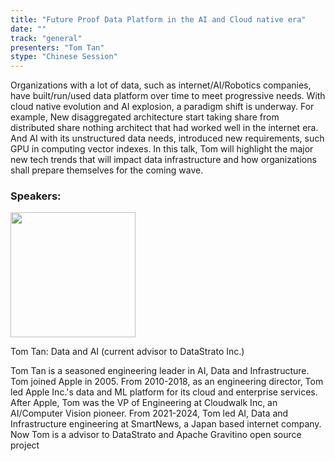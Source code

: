 ```yaml
---
title: "Future Proof Data Platform in the AI and Cloud native era"
date: ""
track: "general"
presenters: "Tom Tan"
stype: "Chinese Session"
---
```


Organizations with a lot of data, such as internet/AI/Robotics companies, have built/run/used data platform over time to meet progressive needs.  With cloud native evolution and AI explosion, a paradigm shift is underway.  For example, New disaggregated architecture start taking share from distributed share nothing architect that had worked well in the internet era.  And AI with its unstructured data needs, introduced new requirements, such GPU in computing vector indexes.  In this talk, Tom will highlight the major new tech trends that will impact data infrastructure and how organizations shall prepare themselves for the coming wave.

### Speakers:


<img src="https://sessionize.com/image/0fee-400o400o1-UrGw8m5cEy88Yt2LE1MqNY.jpg" width="200" /><br/>

Tom Tan: Data and AI (current advisor to DataStrato Inc.)

Tom Tan is a seasoned engineering leader in AI, Data and Infrastructure.  Tom joined Apple in 2005. From 2010-2018, as an engineering director, Tom led Apple Inc.'s data and ML platform  for its cloud and enterprise services.  After Apple, Tom was the VP of Engineering at Cloudwalk Inc, an AI/Computer Vision pioneer.  From 2021-2024, Tom led AI, Data and Infrastructure engineering at SmartNews, a Japan based internet company.  Now Tom is a advisor to DataStrato and Apache Gravitino open source project

